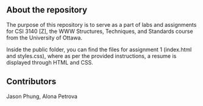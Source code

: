 ## About the repository
The purpose of this repository is to serve as a part of labs and assignments for CSI 3140 [Z], the WWW Structures, Techniques, and Standards course from the University of Ottawa.

Inside the public folder, you can find the files for assignment 1 (index.html and styles.css), where as per the provided instructions, a resume is displayed through HTML and CSS.

## Contributors
Jason Phung, Alona Petrova